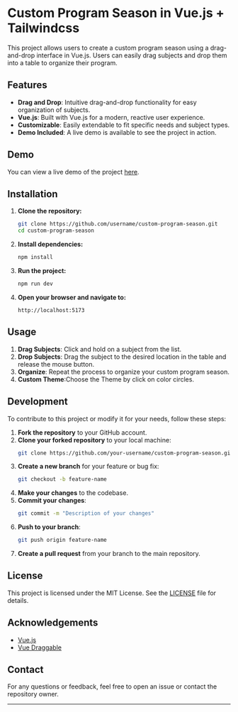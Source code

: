 # Custom Program Season in Vue.js + Tailwindcss

This project allows users to create a custom program season using a drag-and-drop interface in Vue.js. Users can easily drag subjects and drop them into a table to organize their program.

## Features

- **Drag and Drop**: Intuitive drag-and-drop functionality for easy organization of subjects.
- **Vue.js**: Built with Vue.js for a modern, reactive user experience.
- **Customizable**: Easily extendable to fit specific needs and subject types.
- **Demo Included**: A live demo is available to see the project in action.

## Demo

You can view a live demo of the project [here](https://program-season.netlify.app/).

## Installation

1. **Clone the repository:**

   ```sh
   git clone https://github.com/username/custom-program-season.git
   cd custom-program-season
   ```

2. **Install dependencies:**

   ```sh
   npm install
   ```

3. **Run the project:**

   ```sh
   npm run dev
   ```

4. **Open your browser and navigate to:**
   ```
   http://localhost:5173
   ```

## Usage

1. **Drag Subjects**: Click and hold on a subject from the list.
2. **Drop Subjects**: Drag the subject to the desired location in the table and release the mouse button.
3. **Organize**: Repeat the process to organize your custom program season.
4. **Custom Theme**:Choose the Theme by click on color circles.

## Development

To contribute to this project or modify it for your needs, follow these steps:

1. **Fork the repository** to your GitHub account.
2. **Clone your forked repository** to your local machine:
   ```sh
   git clone https://github.com/your-username/custom-program-season.git
   ```
3. **Create a new branch** for your feature or bug fix:
   ```sh
   git checkout -b feature-name
   ```
4. **Make your changes** to the codebase.
5. **Commit your changes**:
   ```sh
   git commit -m "Description of your changes"
   ```
6. **Push to your branch**:
   ```sh
   git push origin feature-name
   ```
7. **Create a pull request** from your branch to the main repository.

## License

This project is licensed under the MIT License. See the [LICENSE](LICENSE) file for details.

## Acknowledgements

- [Vue.js](https://vuejs.org/)
- [Vue Draggable](https://github.com/SortableJS/Vue.Draggable)

## Contact

For any questions or feedback, feel free to open an issue or contact the repository owner.

---
